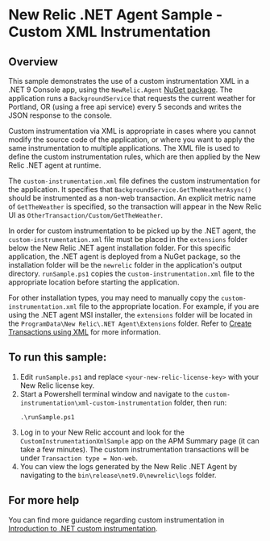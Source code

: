 # New Relic .NET Agent Sample - Custom XML Instrumentation

## Overview
This sample demonstrates the use of a custom instrumentation XML in a .NET 9 Console app, using the `NewRelic.Agent` [NuGet package](https://www.nuget.org/packages/NewRelic.Agent). The application runs a `BackgroundService` that requests the current weather for Portland, OR (using a free api service) every 5 seconds and writes the JSON response to the console.

Custom instrumentation via XML is appropriate in cases where you cannot modify the source code of the application, or where you want to apply the same instrumentation to multiple applications. The XML file is used to define the custom instrumentation rules, which are then applied by the New Relic .NET agent at runtime.

The `custom-instrumentation.xml` file defines the custom instrumentation for the application. It specifies that `BackgroundService.GetTheWeatherAsync()` should be instrumented as a non-web transaction. An explicit metric name of `GetTheWeather` is specified, so the transaction will appear in the New Relic UI as `OtherTransaction/Custom/GetTheWeather`.

In order for custom instrumentation to be picked up by the .NET agent, the `custom-instrumentation.xml` file must be placed in the `extensions` folder below the New Relic .NET agent installation folder. For this specific application, the .NET agent is deployed from a NuGet package, so the installation folder will be the `newrelic` folder in the application's output directory. `runSample.ps1` copies the `custom-instrumentation.xml` file to the appropriate location before starting the application.

For other installation types, you may need to manually copy the `custom-instrumentation.xml` file to the appropriate location. For example, if you are using the .NET agent MSI installer, the `extensions` folder will be located in the `ProgramData\New Relic\.NET Agent\Extensions` folder. Refer to [Create Transactions using XML](https://docs.newrelic.com/docs/apm/agents/net-agent/custom-instrumentation/create-transactions-xml-net/#creating-custom-txn) for more information.

## To run this sample:
1. Edit `runSample.ps1` and replace `<your-new-relic-license-key>` with your New Relic license key.
2. Start a Powershell terminal window and navigate to the `custom-instrumentation\xml-custom-instrumentation` folder, then run:
    ```
    .\runSample.ps1
    ```
3. Log in to your New Relic account and look for the `CustomInstrumentationXmlSample` app on the APM Summary page (it can take a few minutes). The custom instrumentation transactions will be under `Transaction type = Non-web`.
4. You can view the logs generated by the New Relic .NET Agent by navigating to the `bin\release\net9.0\newrelic\logs` folder.

## For more help
You can find more guidance regarding custom instrumentation in [Introduction to .NET custom instrumentation](https://docs.newrelic.com/docs/apm/agents/net-agent/custom-instrumentation/introduction-net-custom-instrumentation/).

